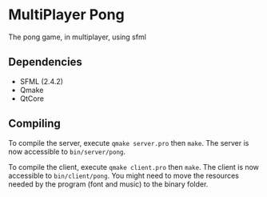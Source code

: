 # MultiPlayer Pong

The pong game, in multiplayer, using sfml

Dependencies
---
- SFML (2.4.2)
- Qmake
- QtCore

Compiling
---

To compile the server, execute `qmake server.pro` then `make`. The server is now accessible to `bin/server/pong`.

To compile the client, execute `qmake client.pro` then `make`. The client is now accessible to `bin/client/pong`. You might need to move the resources needed by the program (font and music) to the binary folder.
